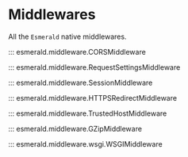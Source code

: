 # Middlewares

All the `Esmerald` native middlewares.

::: esmerald.middleware.CORSMiddleware

::: esmerald.middleware.RequestSettingsMiddleware

::: esmerald.middleware.SessionMiddleware

::: esmerald.middleware.HTTPSRedirectMiddleware

::: esmerald.middleware.TrustedHostMiddleware

::: esmerald.middleware.GZipMiddleware

::: esmerald.middleware.wsgi.WSGIMiddleware
